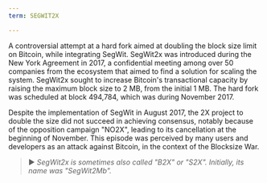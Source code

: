 ```yaml
---
term: SEGWIT2X

---
```

A controversial attempt at a hard fork aimed at doubling the block size limit on Bitcoin, while integrating SegWit. SegWit2x was introduced during the New York Agreement in 2017, a confidential meeting among over 50 companies from the ecosystem that aimed to find a solution for scaling the system. SegWit2x sought to increase Bitcoin's transactional capacity by raising the maximum block size to 2 MB, from the initial 1 MB. The hard fork was scheduled at block 494,784, which was during November 2017.

Despite the implementation of SegWit in August 2017, the 2X project to double the size did not succeed in achieving consensus, notably because of the opposition campaign "NO2X", leading to its cancellation at the beginning of November. This episode was perceived by many users and developers as an attack against Bitcoin, in the context of the Blocksize War.

> ► *SegWit2x is sometimes also called "B2X" or "S2X". Initially, its name was "SegWit2Mb".*